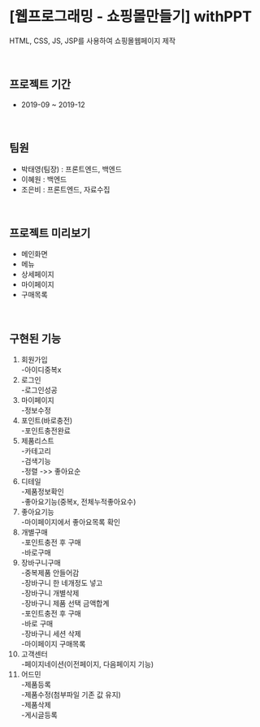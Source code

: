 # [웹프로그래밍 - 쇼핑몰만들기] withPPT   


HTML, CSS, JS, JSP를 사용하여 쇼핑몰웹페이지 제작

<br>


## 프로젝트 기간
   + 2019-09 ~ 2019-12

<br>


## 팀원
  + 박태영(팀장) : 프론트엔드, 백엔드
  + 이혜원 : 백엔드
  + 조은비 : 프론트엔드, 자료수집

<br>


## 프로젝트 미리보기
+ 메인화면
+ 메뉴
+ 상세페이지
+ 마이페이지
+ 구매목록

<br>


## 구현된 기능
1. 회원가입
<br>-아이디중복x
2. 로그인
<br>-로그인성공
3. 마이페이지
<br>-정보수정
4. 포인트(바로충전)
<br>-포인트충전완료
5. 제품리스트
<br>-카테고리
<br>-검색기능
<br>-정렬 ->> 좋아요순
6. 디테일
<br>-제품정보확인
<br>-좋아요기능(중복x, 전체누적좋아요수)
7. 좋아요기능
<br>-마이페이지에서 좋아요목록 확인
8. 개별구매
<br>-포인트충전 후 구매
<br>-바로구매
9. 장바구니구매
  <br>-중복제품 안들어감
  <br>-장바구니 한 네개정도 넣고
  <br>-장바구니 개별삭제
  <br>-장바구니 제품 선택 금액합계
  <br>-포인트충전 후 구매
  <br>-바로 구매
  <br>-장바구니 세션 삭제
  <br>-마이페이지 구매목록
10. 고객센터
<br>-페이지네이션(이전페이지, 다음페이지 기능)
11. 어드민
<br>-제품등록
<br>-제품수정(첨부파일 기존 값 유지)
<br>-제품삭제
<br>-게시글등록
